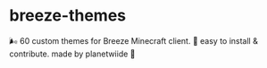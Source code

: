 # breeze-themes
🌬️ 60 custom themes for Breeze Minecraft client. 🎨 easy to install &amp; contribute. made by planetwiide 🌟
